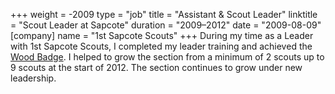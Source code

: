 +++
weight = -2009
type = "job"
title = "Assistant & Scout Leader"
linktitle = "Scout Leader at Sapcote"
duration = "2009–2012"
date = "2009-08-09"
[company]
  name = "1st Sapcote Scouts"
+++
During my time as a Leader with 1st Sapcote Scouts, I completed my leader training and achieved the [Wood Badge][Wood Badge]. I helped to grow the section from a minimum of 2 scouts up to 9 scouts at the start of 2012. The section continues to grow under new leadership.

[Wood Badge]: https://www.scouts.org.uk/volunteers/learning-development-and-awards/awards-and-recognition/wood-badge/
